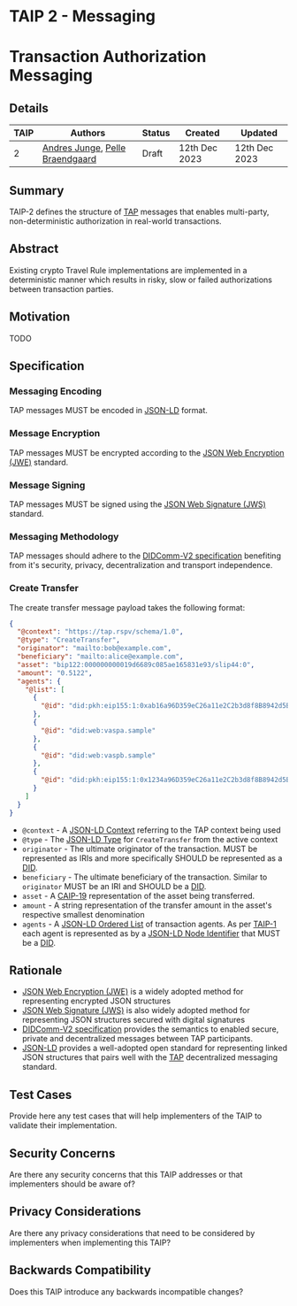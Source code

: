 # TAIP 2 - Messaging
# Transaction Authorization Messaging

## Details

| TAIP | Authors                                                                                                                                | Status | Created       | Updated       |
| ---- | -------------------------------------------------------------------------------------------------------------------------------------- | ------ | ------------- | ------------- |
| 2    | [Andres Junge](mailto:andres@notabene.id), [Pelle Braendgaard](mailto:pelle@notabene.id) | Draft  | 12th Dec 2023 | 12th Dec 2023 |

## Summary

TAIP-2 defines the structure of [TAP](https://rspv.tap) messages that enables multi-party, non-deterministic authorization in real-world transactions.

## Abstract

Existing crypto Travel Rule implementations are implemented in a deterministic manner which results in risky, slow or failed authorizations between transaction parties.

## Motivation

TODO

## Specification

### Messaging Encoding

TAP messages MUST be encoded in [JSON-LD](https://json-ld.org/) format.

### Message Encryption

TAP messages MUST be encrypted according to the [JSON Web Encryption (JWE)](https://www.rfc-editor.org/rfc/rfc7516.html) standard.

### Message Signing

TAP messages MUST be signed using the [JSON Web Signature (JWS)](https://www.rfc-editor.org/rfc/rfc7515) standard.

### Messaging Methodology

TAP messages should adhere to the [DIDComm-V2 specification](https://identity.foundation/didcomm-messaging/spec/v2.0/) benefiting from it's security, privacy, decentralization and transport independence.

### Create Transfer

The create transfer message payload takes the following format:

```json
{
  "@context": "https://tap.rspv/schema/1.0",
  "@type": "CreateTransfer",
  "originator": "mailto:bob@example.com",
  "beneficiary": "mailto:alice@example.com",
  "asset": "bip122:000000000019d6689c085ae165831e93/slip44:0",
  "amount": "0.5122",
  "agents": {
    "@list": [
      {
        "@id": "did:pkh:eip155:1:0xab16a96D359eC26a11e2C2b3d8f8B8942d5Bfcdb"
      },
      {
        "@id": "did:web:vaspa.sample"
      },
      {
        "@id": "did:web:vaspb.sample"
      },
      {
        "@id": "did:pkh:eip155:1:0x1234a96D359eC26a11e2C2b3d8f8B8942d5Bfcdb"
      }
    ]
  }
}
```

- `@context` - A [JSON-LD Context](https://www.w3.org/TR/json-ld/#the-context) referring to the TAP context being used
- `@type` - The [JSON-LD Type](https://www.w3.org/TR/json-ld/#specifying-the-type) for `CreateTransfer` from the active context
- `originator` - The ultimate originator of the transaction. MUST be represented as IRIs and more specifically SHOULD be represented as a [DID](https://www.w3.org/TR/did-core/).
- `beneficiary` - The ultimate beneficiary of the transaction. Similar to `originator` MUST be an IRI and SHOULD be a [DID](https://www.w3.org/TR/did-core/).
- `asset` - A [CAIP-19](https://github.com/ChainAgnostic/CAIPs/blob/main/CAIPs/caip-19.md) representation of the asset being transferred.
- `amount` - A string representation of the transfer amount in the asset's respective smallest denomination
- `agents` - A [JSON-LD Ordered List](https://www.w3.org/TR/json-ld/#lists) of transaction agents. As per [TAIP-1](./taip-1.md) each agent is represented as by a [JSON-LD Node Identifier](https://www.w3.org/TR/json-ld/#node-identifiers) that MUST be a [DID](https://www.w3.org/TR/did-core/).

## Rationale

- [JSON Web Encryption (JWE)](https://www.rfc-editor.org/rfc/rfc7516.html) is a widely adopted method for representing encrypted JSON structures
- [JSON Web Signature (JWS)](https://www.rfc-editor.org/rfc/rfc7515) is also widely adopted method for representing JSON structures secured with digital signatures
- [DIDComm-V2 specification](https://identity.foundation/didcomm-messaging/spec/v2.0/) provides the semantics to enabled secure, private and decentralized messages between TAP participants.
- [JSON-LD](https://www.w3.org/TR/json-ld) provides a well-adopted open standard for representing linked JSON structures that pairs well with the [TAP](https://tap.rspv) decentralized messaging standard.

## Test Cases

Provide here any test cases that will help implementers of the TAIP to validate their implementation.

## Security Concerns

Are there any security concerns that this TAIP addresses or that implementers should be aware of?

## Privacy Considerations

Are there any privacy considerations that need to be considered by implementers when implementing this TAIP?

## Backwards Compatibility

Does this TAIP introduce any backwards incompatible changes?
